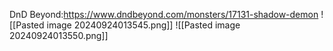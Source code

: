 DnD Beyond:https://www.dndbeyond.com/monsters/17131-shadow-demon
![[Pasted image 20240924013545.png]]
![[Pasted image 20240924013550.png]]